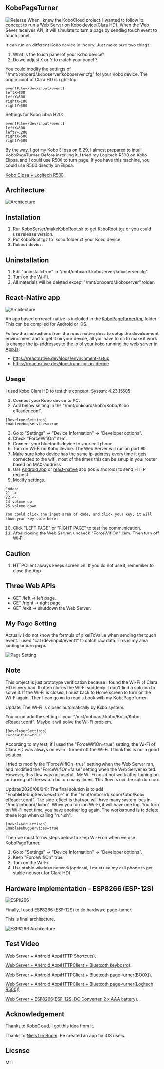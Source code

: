 ## KoboPageTurner
![Release](Doc/Release.png)
When I knew the [KoboCloud](https://github.com/fsantini/KoboCloud) project, I wanted to follow its concept to run a Web Server on Kobo device(Clara HD). When the Web Sever receives API, it will simulate to turn a page by sending touch event to touch panel.

It can run on different Kobo device in theory. Just make sure two things:
01. What is the touch panel of your Kobo device?
02. Do we adjust X or Y to match your panel ?

You could modify the settings of "/mnt/onboard/.koboserver/koboserver.cfg" for your Kobo device.
The origin point of Clara HD is right-top.
```
eventFile=/dev/input/event1
leftX=800
leftY=500
rightX=100
rightY=500
```

Settings for Kobo Libra H2O:
```
eventFile=/dev/input/event1
leftX=500
leftY=1200
rightX=500
rightY=500
```

By the way, I got my Kobo Elipsa on 6/29, I almost prepared to intall KoboPageTurner. Before installing it, I tried my Logitech R500 on Kobo Elipsa, and I could use R500 to turn page. If you have this machine, you could use R500 directly on Elipsa.

[Kobo Elipsa + Logitech R500](https://youtu.be/MilzHy4Equw "KoboPageTurner").


## Architecture
![Architecture](Doc/KoboPageTurner.png)

## Installation
01. Run KoboServer/makeKoboRoot.sh to get KoboRoot.tgz or you could use release version.
02. Put KoboRoot.tgz to .kobo folder of your Kobo device.
03. Reboot device.

## Uninstallation
01. Edit "uninstall=true" in "/mnt/onboard/.koboserver/koboserver.cfg".
02. Turn on the Wi-Fi.
03. All materials will be deleted except "/mnt/onboard/.koboserver" folder.

## React-Native app
![Architecture](Doc/reactnativeapp.png)

An app based on react-native is included in the [KoboPageTurnerApp](KoboPageTurnerApp) folder. This can be compiled for Android or iOS. 

Follow the instructions from the react-native docs to setup the development environment and to get it on your device, all you have to do to make it work is change the ip-addresses to the ip of your kobo running the web server in [App.js](KoboPageTurnerApp/App.js):

- https://reactnative.dev/docs/environment-setup
- https://reactnative.dev/docs/running-on-device

## Usage
I used Kobo Clara HD to test this concept.
System: 4.23.15505

01. Connect your Kobo device to PC.
02. Add below setting in the "/mnt/onboard/.kobo/Kobo/Kobo eReader.conf".
```
[DeveloperSettings]
EnableDebugServices=true
```
03. Go to "Settings" -> "Device Information" -> "Developer options".
04. Check "ForceWifiOn" item.
05. Connect your bluetooth device to your cell phone.
06. Turn on Wi-Fi on Kobo device. The Web Server will run on port 80.
07. Make sure kobo device has the same ip-address every time it gets connected to the wifi, most of the times this can be setup in your router based on MAC-address.
08. Use [Android app](AndroidClient) or [react-native](KoboPageTurnerApp) app (ios & android) to send HTTP request.
09. Modify settings.
```
Codes:
21 ->
22 <-
24 volume up
25 volume down

You could click the input area of code, and click your key, it will show your key code here.
```
10. Click "LEFT PAGE" or "RIGHT PAGE" to test the communication.
11. After closing the Web Server, uncheck "ForceWifiOn" item. Then turn off Wi-Fi.

## Caution
01. HTTPClient always keeps screen on. If you do not use it, remember to close the App.

## Three Web APIs
* GET /left -> left page.
* GET /right -> right page.
* GET /exit -> shutdown the Web Server.

## My Page Setting
Actually I do not know the formula of pixelToValue when sending the touch event. I used "cat /dev/input/event1" to catch raw data. This is my area setting to turn page.

![Page Setting](Doc/Page.png)

## Note
This project is just prototype verification because I found the Wi-Fi of Clara HD is very bad. It often closes the Wi-Fi suddenly. I don't find a solution to solve it. If the Wi-Fi is closed, I must back to Home screen to turn on the Wi-Fi again. Then I can go on to read a book with my KoboPageTurner.

Update:
The Wi-Fi is closed automatically by Kobo system.

You colud add the setting in your "/mnt/onboard/.kobo/Kobo/Kobo eReader.conf". Maybe it will solve the Wi-Fi problem.
```
[DeveloperSettings]
ForceWifiOn=true
```

According to my test, if I used the "ForceWifiOn=true" setting, the Wi-Fi of Clara HD was always on even I turned off the Wi-Fi. I think this is not a good solution.

I tried to modify the "ForceWifiOn=true" setting when the Web Server ran, and modified the "ForceWifiOn=false" setting when the Web Server exited. However, this flow was not usefull. My Wi-Fi could not work after turning on or turning off the switch button many times. This flow is not the solution too.

Update(2020/08/04):
The final solution is to add "EnableDebugServices=true" in the "/mnt/onboard/.kobo/Kobo/Kobo eReader.conf". The side-effect is that you will have many system logs in "/mnt/onboard/.kobo". When you turn on Wi-Fi, it will have one log. You turn on Wi-Fi next time, you have another log again. The workaround is to delete these logs when calling "run.sh".
```
[DeveloperSettings]
EnableDebugServices=true
```
Then we must follow steps below to keep Wi-Fi on when we use KoboPageTurner.
01. Go to "Settings" -> "Device Information" -> "Developer options".
02. Keep "ForceWifiOn" true.
03. Turn on the Wi-Fi.
04. Use stable wireless network(optional, I must use my cell phone to get stable network for Clara HD).

## Hardware Implementation - ESP8266 (ESP-12S)
![ESP8266](Doc/ESP8266.png)

Finally, I used ESP8266 (ESP-12S) to do hardware page-turner.

This is final architecture.

![ESP8266 Architecture](Doc/ESP8266_Arch.jpg)

## Test Video
[Web Server + Android App(HTTP Shortcuts)](https://youtu.be/ADpR_Omy-PE "KoboPageTurner").

[Web Server + Android App(HTTPClient + Bluetooth keyboard)](https://youtu.be/PjRinWhRWPo "KoboPageTurner").

[Web Server + Android App(HTTPClient + Bluetooth page-turner(BOOX))](https://youtu.be/-BLY8ispxj8 "KoboPageTurner").

[Web Server + Android App(HTTPClient + Bluetooth page-turner(Logitech R500))](https://youtu.be/FerqFQrJcjs "KoboPageTurner").

[Web Server + ESP8266(ESP-12S, DC Converter, 2 x AAA battery)](https://youtu.be/mk268fqPg5M "KoboPageTurner").

## Acknowledgement
Thanks to [KoboCloud](https://github.com/fsantini/KoboCloud). I got this idea from it.

Thanks to [Niels ten Boom](https://github.com/nielstenboom). He created an app for iOS users.

## Licsnse
MIT.
